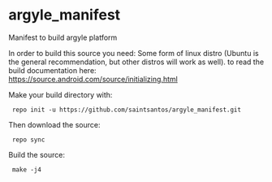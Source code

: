 # argyle_manifest
Manifest to build argyle platform

In order to build this source you need:
Some form of linux distro (Ubuntu is the general recommendation, but other distros will work as well).
to read the build documentation here:
https://source.android.com/source/initializing.html

Make your build directory with:
<pre><code> repo init -u https://github.com/saintsantos/argyle_manifest.git</code></pre>

Then download the source:
<pre><code> repo sync </code></pre>

Build the source:
<pre><code> make -j4 </code></pre>




